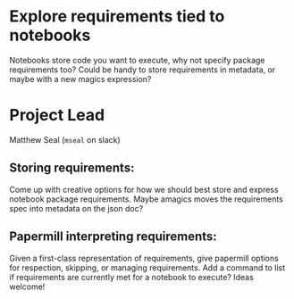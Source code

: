 # Explore requirements tied to notebooks
Notebooks store code you want to execute, why not specify package requirements too? Could be handy to store requirements in metadata, or maybe with a new magics expression?

# Project Lead
Matthew Seal (`mseal` on slack)

## Storing requirements:
Come up with creative options for how we should best store and express notebook package requirements. Maybe amagics moves the requirements spec into metadata on the json doc?

## Papermill interpreting requirements:
Given a first-class representation of requirements, give papermill options for respection, skipping, or managing requirements. Add a command to list if requirements are currently met for a notebook to execute? Ideas welcome!
